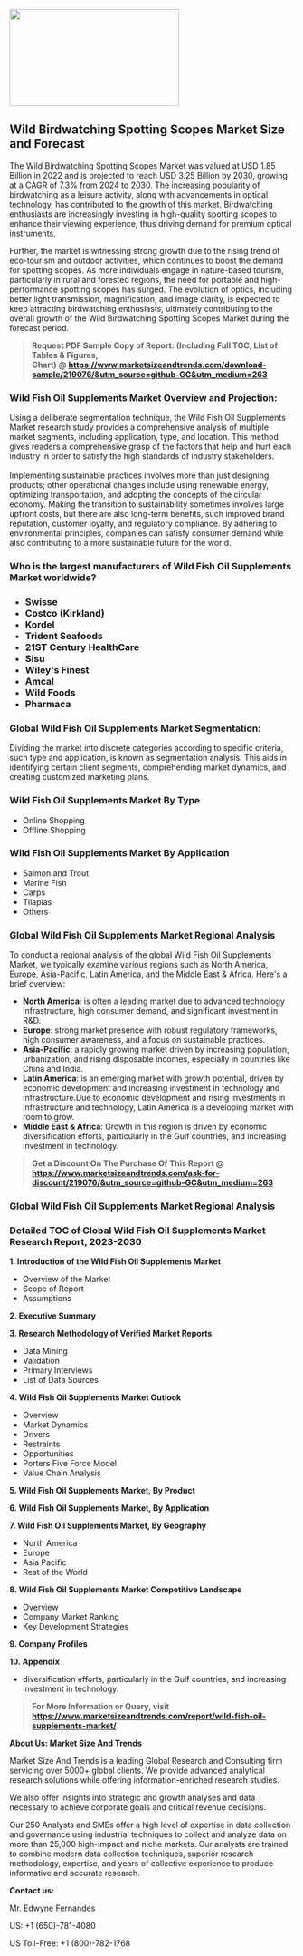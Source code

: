 <p><img class="alignnone size-medium wp-image-20088" src="https://ffe5etoiles.com/wp-content/uploads/2024/12/MST1-300x171.png" alt="" width="300" height="171" /></p><h2>Wild Birdwatching Spotting Scopes Market Size and Forecast</h2><p>The Wild Birdwatching Spotting Scopes Market was valued at USD 1.85 Billion in 2022 and is projected to reach USD 3.25 Billion by 2030, growing at a CAGR of 7.3% from 2024 to 2030. The increasing popularity of birdwatching as a leisure activity, along with advancements in optical technology, has contributed to the growth of this market. Birdwatching enthusiasts are increasingly investing in high-quality spotting scopes to enhance their viewing experience, thus driving demand for premium optical instruments.</p><p>Further, the market is witnessing strong growth due to the rising trend of eco-tourism and outdoor activities, which continues to boost the demand for spotting scopes. As more individuals engage in nature-based tourism, particularly in rural and forested regions, the need for portable and high-performance spotting scopes has surged. The evolution of optics, including better light transmission, magnification, and image clarity, is expected to keep attracting birdwatching enthusiasts, ultimately contributing to the overall growth of the Wild Birdwatching Spotting Scopes Market during the forecast period.</p></p><blockquote id="" class=""><strong>Request PDF Sample Copy of Report: (Including Full TOC, List of Tables &amp; Figures, Chart)&nbsp;@&nbsp;<strong><a href="https://www.marketsizeandtrends.com/download-sample/219076/&utm_source=github-GC&utm_medium=263" target="_blank">https://www.marketsizeandtrends.com/download-sample/219076/&utm_source=github-GC&utm_medium=263</a></strong></strong></blockquote><h3 id="" class="">Wild Fish Oil Supplements Market&nbsp;Overview and Projection:</h3><p id="" class="">Using a deliberate segmentation technique, the Wild Fish Oil Supplements Market research study provides a comprehensive analysis of multiple market segments, including application, type, and location. This method gives readers a comprehensive grasp of the factors that help and hurt each industry in order to satisfy the high standards of industry stakeholders. <br /> <br />Implementing sustainable practices involves more than just designing products; other operational changes include using renewable energy, optimizing transportation, and adopting the concepts of the circular economy. Making the transition to sustainability sometimes involves large upfront costs, but there are also long-term benefits, such improved brand reputation, customer loyalty, and regulatory compliance. By adhering to environmental principles, companies can satisfy consumer demand while also contributing to a more sustainable future for the world.</p><h3 id="" class="">Who is the largest manufacturers of&nbsp;Wild Fish Oil Supplements Market worldwide?</h3><h3 class=""><p><ul><li>Swisse </li><li> Costco (Kirkland) </li><li> Kordel </li><li> Trident Seafoods </li><li> 21ST Century HealthCare </li><li> Sisu </li><li> Wiley's Finest </li><li> Amcal </li><li> Wild Foods </li><li> Pharmaca</li></ul></p></h3><h3 id="" class="">Global&nbsp;Wild Fish Oil Supplements Market Segmentation:</h3><p id="" class="">Dividing the market into discrete categories according to specific criteria, such type and application, is known as segmentation analysis. This aids in identifying certain client segments, comprehending market dynamics, and creating customized marketing plans.</p><h3 id="" class="">Wild Fish Oil Supplements Market&nbsp;By Type</h3><p><p><ul><li>Online Shopping</li><li> Offline Shopping</p></li></ul></p></p><h3 id="" class="">Wild Fish Oil Supplements Market&nbsp;By Application</h3><p class=""><p><ul><li>Salmon and Trout</li><li> Marine Fish</li><li> Carps</li><li> Tilapias</li><li> Others</li></ul></p></p><h3 id="" class="">Global Wild Fish Oil Supplements Market Regional Analysis</h3><p id="" class="">To conduct a regional analysis of the global Wild Fish Oil Supplements Market, we typically examine various regions such as North America, Europe, Asia-Pacific, Latin America, and the Middle East &amp; Africa. Here's a brief overview:</p><ul><li><strong>North America</strong>: is often a leading market due to advanced technology infrastructure, high consumer demand, and significant investment in R&amp;D.</li><li><strong>Europe</strong>: strong market presence with robust regulatory frameworks, high consumer awareness, and a focus on sustainable practices.</li><li><strong>Asia-Pacific</strong>: a rapidly growing market driven by increasing population, urbanization, and rising disposable incomes, especially in countries like China and India.</li><li><strong>Latin America</strong>: is an emerging market with growth potential, driven by economic development and increasing investment in technology and infrastructure.Due to economic development and rising investments in infrastructure and technology, Latin America is a developing market with room to grow.</li><li><strong>Middle East &amp; Africa</strong>: Growth in this region is driven by economic diversification efforts, particularly in the Gulf countries, and increasing investment in technology.</li></ul><blockquote id="" class=""><strong>Get a Discount On The Purchase Of This Report @ <strong><a href="https://www.marketsizeandtrends.com/ask-for-discount/219076/&utm_source=github-GC&utm_medium=263" target="_blank">https://www.marketsizeandtrends.com/ask-for-discount/219076/&utm_source=github-GC&utm_medium=263</a></strong></strong></blockquote><h3 id="" class="">Global Wild Fish Oil Supplements Market Regional Analysis</h3><h3 id="" class="">Detailed TOC of Global Wild Fish Oil Supplements Market Research Report, 2023-2030</h3><p id="" class=""><strong>1. Introduction of the Wild Fish Oil Supplements Market</strong></p><ul><li>Overview of the Market</li><li>Scope of Report</li><li>Assumptions</li></ul><p id="" class=""><strong>2. Executive Summary</strong></p><p id="" class=""><strong>3. Research Methodology of Verified Market Reports</strong></p><ul><li>Data Mining</li><li>Validation</li><li>Primary Interviews</li><li>List of Data Sources</li></ul><p id="" class=""><strong>4. Wild Fish Oil Supplements Market Outlook</strong></p><ul><li>Overview</li><li>Market Dynamics</li><li>Drivers</li><li>Restraints</li><li>Opportunities</li><li>Porters Five Force Model</li><li>Value Chain Analysis</li></ul><p id="" class=""><strong>5. Wild Fish Oil Supplements Market, By Product</strong></p><p id="" class=""><strong>6. Wild Fish Oil Supplements Market, By Application</strong></p><p id="" class=""><strong>7. Wild Fish Oil Supplements Market, By Geography</strong></p><ul><li>North America</li><li>Europe</li><li>Asia Pacific</li><li>Rest of the World</li></ul><p id="" class=""><strong>8. Wild Fish Oil Supplements Market Competitive Landscape</strong></p><ul><li>Overview</li><li>Company Market Ranking</li><li>Key Development Strategies</li></ul><p id="" class=""><strong>9. Company Profiles</strong></p><p id="" class=""><strong>10. Appendix</strong></p><ul><li>diversification efforts, particularly in the Gulf countries, and increasing investment in technology.</li></ul><blockquote id="" class=""><strong>For More Information or Query, visit <strong><strong><a href="https://www.marketsizeandtrends.com/report/wild-fish-oil-supplements-market/" target="_blank">https://www.marketsizeandtrends.com/report/wild-fish-oil-supplements-market/</a></strong></strong></strong></blockquote><p id="" class=""><strong>About Us: Market Size And Trends</strong></p><p id="" class="">Market Size And Trends is a leading Global Research and Consulting firm servicing over 5000+ global clients. We provide advanced analytical research solutions while offering information-enriched research studies.</p><p id="" class="">We also offer insights into strategic and growth analyses and data necessary to achieve corporate goals and critical revenue decisions.</p><p id="" class="">Our 250 Analysts and SMEs offer a high level of expertise in data collection and governance using industrial techniques to collect and analyze data on more than 25,000 high-impact and niche markets. Our analysts are trained to combine modern data collection techniques, superior research methodology, expertise, and years of collective experience to produce informative and accurate research.</p><p id="" class=""><strong>Contact us:</strong></p><p id="" class="">Mr. Edwyne Fernandes</p><p id="" class="">US: +1 (650)-781-4080</p><p id="" class="">US Toll-Free: +1 (800)-782-1768</p>
